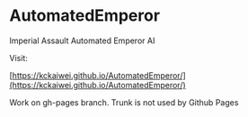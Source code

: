 # AutomatedEmperor
Imperial Assault Automated Emperor AI

Visit:

[https://kckaiwei.github.io/AutomatedEmperor/](https://kckaiwei.github.io/AutomatedEmperor/)

Work on gh-pages branch. Trunk is not used by Github Pages

